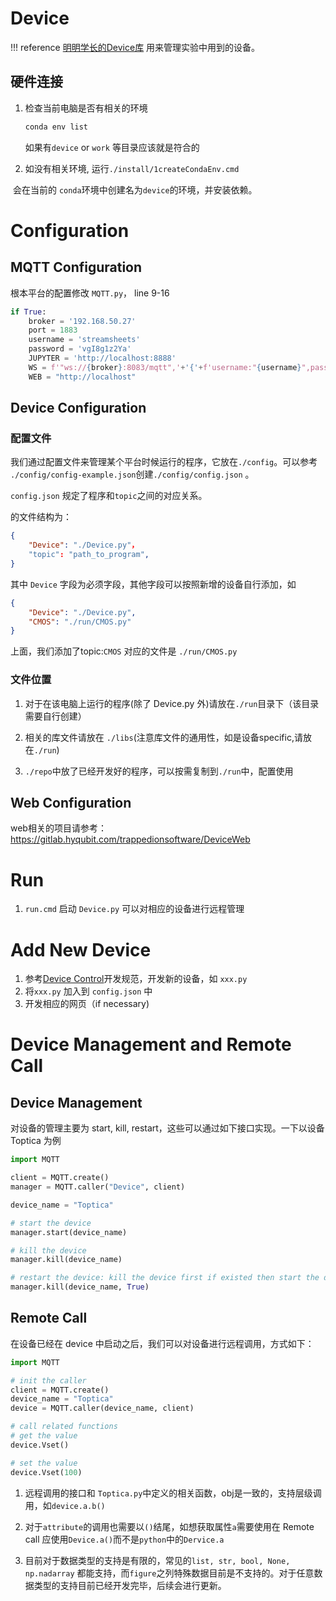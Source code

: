 # Device

!!! reference
   [明明学长的Device库](https://cloud.tsinghua.edu.cn/d/708864f7fd554fc8bd6a/)
   用来管理实验中用到的设备。

## 硬件连接

1. 检查当前电脑是否有相关的环境

   ```bash
   conda env list
   ```

   如果有`device` or `work` 等目录应该就是符合的

2. 如没有相关环境, 运行`./install/1createCondaEnv.cmd`  

​		会在当前的 `conda`环境中创建名为`device`的环境，并安装依赖。

# Configuration

## MQTT Configuration

根本平台的配置修改 `MQTT.py`， line 9-16

```python
if True:
    broker = '192.168.50.27'
    port = 1883
    username = 'streamsheets'
    password = 'vgI8g1z2Ya'
    JUPYTER = 'http://localhost:8888'
    WS = f'"ws://{broker}:8083/mqtt",'+'{'+f'username:"{username}",password:"{password}"'+'}'
    WEB = "http://localhost"
```

## Device Configuration

### 配置文件

我们通过配置文件来管理某个平台时候运行的程序，它放在`./config`。可以参考 `./config/config-example.json`创建`./config/config.json`  。

`config.json` 规定了程序和`topic`之间的对应关系。

的文件结构为：

```json
{
    "Device": "./Device.py"，
    "topic": "path_to_program",
}
```

其中 `Device` 字段为必须字段，其他字段可以按照新增的设备自行添加，如

```json
{
    "Device": "./Device.py",
    "CMOS": "./run/CMOS.py"    
}
```

上面，我们添加了topic:`CMOS` 对应的文件是 `./run/CMOS.py`

### 文件位置

1.  对于在该电脑上运行的程序(除了 Device.py 外)请放在`./run`目录下（该目录需要自行创建）

2. 相关的库文件请放在 `./libs`(注意库文件的通用性，如是设备specific,请放在`./run`)

3. `./repo`中放了已经开发好的程序，可以按需复制到`./run`中，配置使用

   

## Web  Configuration

web相关的项目请参考：https://gitlab.hyqubit.com/trappedionsoftware/DeviceWeb

# Run

1. `run.cmd` 启动 `Device.py` 可以对相应的设备进行远程管理

   

# Add New Device

1. 参考[Device Control](https://e3wkuiehjm.feishu.cn/docx/OG4fdgMOMovWoYxsHfocOW8dn3g?from=from_copylink)开发规范，开发新的设备，如 `xxx.py`
2. 将`xxx.py` 加入到 `config.json` 中
3. 开发相应的网页（if necessary)



# Device Management and Remote Call

## Device Management

对设备的管理主要为 start, kill, restart，这些可以通过如下接口实现。一下以设备 Toptica 为例

```python
import MQTT

client = MQTT.create()
manager = MQTT.caller("Device", client)

device_name = "Toptica"

# start the device
manager.start(device_name)

# kill the device
manager.kill(device_name)

# restart the device: kill the device first if existed then start the device
manager.kill(device_name, True)
```



## Remote Call

在设备已经在 device 中启动之后，我们可以对设备进行远程调用，方式如下：

```python
import MQTT

# init the caller
client = MQTT.create()
device_name = "Toptica"
device = MQTT.caller(device_name, client)

# call related functions
# get the value
device.Vset()

# set the value
device.Vset(100)
```

1. 远程调用的接口和 `Toptica.py`中定义的相关函数，obj是一致的，支持层级调用，如`device.a.b()`

2. 对于`attribute`的调用也需要以`()`结尾，如想获取属性`a`需要使用在 Remote  call 应使用`Device.a()`而不是`python`中的`Dervice.a`
3. 目前对于数据类型的支持是有限的，常见的`list, str, bool, None, np.nadarray` 都能支持，而`figure`之列特殊数据目前是不支持的。对于任意数据类型的支持目前已经开发完毕，后续会进行更新。